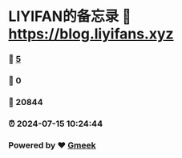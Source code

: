 # LIYIFAN的备忘录 :link: https://blog.liyifans.xyz 
### :page_facing_up: [5](https://blog.liyifans.xyz/tag.html) 
### :speech_balloon: 0 
### :hibiscus: 20844 
### :alarm_clock: 2024-07-15 10:24:44 
### Powered by :heart: [Gmeek](https://github.com/Meekdai/Gmeek)
